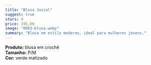 ```yaml
---
title: "Blusa Jovial"
suggest: true
stars: 4
price: 195,00
image: "0003-blusa.webp"
summary: "Blusa em estilo moderno, ideal para mulheres jovens."
---
```


**Produto:** blusa em crochê  
**Tamanho:** P/M  
**Cor:** verde matizado  